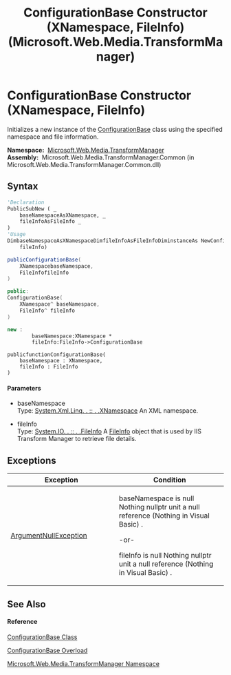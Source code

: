 ﻿---
title: ConfigurationBase Constructor (XNamespace, FileInfo) (Microsoft.Web.Media.TransformManager)
TOCTitle: ConfigurationBase Constructor (XNamespace, FileInfo)
ms:assetid: M:Microsoft.Web.Media.TransformManager.ConfigurationBase.#ctor(System.Xml.Linq.XNamespace,System.IO.FileInfo)
ms:mtpsurl: https://msdn.microsoft.com/en-us/library/microsoft.web.media.transformmanager.configurationbase.configurationbase(v=VS.90)
ms:contentKeyID: 35521005
ms.date: 06/14/2012
mtps_version: v=VS.90
dev_langs:
- vb
- csharp
- c++
- fsharp
- jscript
api_location:
- Microsoft.Web.Media.TransformManager.Common.dll
api_name:
- Microsoft.Web.Media.TransformManager.ConfigurationBase..ctor
api_type:
- Managed
topic_type:
- apiref
- kbSyntax
product_family_name: VS
ROBOTS: INDEX,FOLLOW
---

# ConfigurationBase Constructor (XNamespace, FileInfo)

Initializes a new instance of the [ConfigurationBase](configurationbase-class-microsoft-web-media-transformmanager.md) class using the specified namespace and file information.

**Namespace:**  [Microsoft.Web.Media.TransformManager](microsoft-web-media-transformmanager-namespace.md)  
**Assembly:**  Microsoft.Web.Media.TransformManager.Common (in Microsoft.Web.Media.TransformManager.Common.dll)

## Syntax

``` vb
'Declaration
PublicSubNew ( _
    baseNamespaceAsXNamespace, _
    fileInfoAsFileInfo _
)
'Usage
DimbaseNamespaceAsXNamespaceDimfileInfoAsFileInfoDiminstanceAs NewConfigurationBase(baseNamespace, _
    fileInfo)
```

``` csharp
publicConfigurationBase(
    XNamespacebaseNamespace,
    FileInfofileInfo
)
```

``` c++
public:
ConfigurationBase(
    XNamespace^ baseNamespace, 
    FileInfo^ fileInfo
)
```

``` fsharp
new : 
        baseNamespace:XNamespace * 
        fileInfo:FileInfo->ConfigurationBase
```

``` jscript
publicfunctionConfigurationBase(
    baseNamespace : XNamespace, 
    fileInfo : FileInfo
)
```

#### Parameters

  - baseNamespace  
    Type: [System.Xml.Linq. . :: . .XNamespace](https://msdn.microsoft.com/en-us/library/bb291898\(v=vs.90\))  
    An XML namespace.  

<!-- end list -->

  - fileInfo  
    Type: [System.IO. . :: . .FileInfo](https://msdn.microsoft.com/en-us/library/akth6b1k\(v=vs.90\))  
    A [FileInfo](https://msdn.microsoft.com/en-us/library/akth6b1k\(v=vs.90\)) object that is used by IIS Transform Manager to retrieve file details.  

## Exceptions

<table>
<colgroup>
<col style="width: 50%" />
<col style="width: 50%" />
</colgroup>
<thead>
<tr class="header">
<th>Exception</th>
<th>Condition</th>
</tr>
</thead>
<tbody>
<tr class="odd">
<td><a href="https://msdn.microsoft.com/en-us/library/27426hcy(v=vs.90)">ArgumentNullException</a></td>
<td><p>baseNamespace is null Nothing nullptr unit a null reference (Nothing in Visual Basic) .</p>
<p>-or-</p>
<p>fileInfo is null Nothing nullptr unit a null reference (Nothing in Visual Basic) .</p></td>
</tr>
</tbody>
</table>


## See Also

#### Reference

[ConfigurationBase Class](configurationbase-class-microsoft-web-media-transformmanager.md)

[ConfigurationBase Overload](configurationbase-constructor-microsoft-web-media-transformmanager.md)

[Microsoft.Web.Media.TransformManager Namespace](microsoft-web-media-transformmanager-namespace.md)

